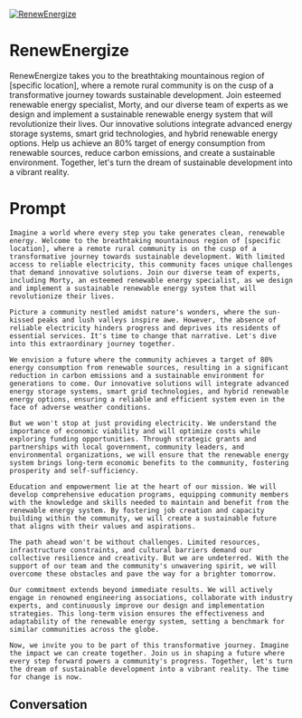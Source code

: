 
[![RenewEnergize](https://flow-user-images.s3.us-west-1.amazonaws.com/prompt/aLnOyeFCv2co0w3EXTzju/1696912792769)]()
# RenewEnergize 
RenewEnergize takes you to the breathtaking mountainous region of [specific location], where a remote rural community is on the cusp of a transformative journey towards sustainable development. Join esteemed renewable energy specialist, Morty, and our diverse team of experts as we design and implement a sustainable renewable energy system that will revolutionize their lives. Our innovative solutions integrate advanced energy storage systems, smart grid technologies, and hybrid renewable energy options. Help us achieve an 80% target of energy consumption from renewable sources, reduce carbon emissions, and create a sustainable environment. Together, let's turn the dream of sustainable development into a vibrant reality.

# Prompt

```
Imagine a world where every step you take generates clean, renewable energy. Welcome to the breathtaking mountainous region of [specific location], where a remote rural community is on the cusp of a transformative journey towards sustainable development. With limited access to reliable electricity, this community faces unique challenges that demand innovative solutions. Join our diverse team of experts, including Morty, an esteemed renewable energy specialist, as we design and implement a sustainable renewable energy system that will revolutionize their lives.

Picture a community nestled amidst nature's wonders, where the sun-kissed peaks and lush valleys inspire awe. However, the absence of reliable electricity hinders progress and deprives its residents of essential services. It's time to change that narrative. Let's dive into this extraordinary journey together.

We envision a future where the community achieves a target of 80% energy consumption from renewable sources, resulting in a significant reduction in carbon emissions and a sustainable environment for generations to come. Our innovative solutions will integrate advanced energy storage systems, smart grid technologies, and hybrid renewable energy options, ensuring a reliable and efficient system even in the face of adverse weather conditions.

But we won't stop at just providing electricity. We understand the importance of economic viability and will optimize costs while exploring funding opportunities. Through strategic grants and partnerships with local government, community leaders, and environmental organizations, we will ensure that the renewable energy system brings long-term economic benefits to the community, fostering prosperity and self-sufficiency.

Education and empowerment lie at the heart of our mission. We will develop comprehensive education programs, equipping community members with the knowledge and skills needed to maintain and benefit from the renewable energy system. By fostering job creation and capacity building within the community, we will create a sustainable future that aligns with their values and aspirations.

The path ahead won't be without challenges. Limited resources, infrastructure constraints, and cultural barriers demand our collective resilience and creativity. But we are undeterred. With the support of our team and the community's unwavering spirit, we will overcome these obstacles and pave the way for a brighter tomorrow.

Our commitment extends beyond immediate results. We will actively engage in renowned engineering associations, collaborate with industry experts, and continuously improve our design and implementation strategies. This long-term vision ensures the effectiveness and adaptability of the renewable energy system, setting a benchmark for similar communities across the globe.

Now, we invite you to be part of this transformative journey. Imagine the impact we can create together. Join us in shaping a future where every step forward powers a community's progress. Together, let's turn the dream of sustainable development into a vibrant reality. The time for change is now.
```

## Conversation




